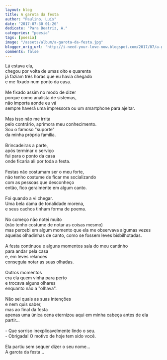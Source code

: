 ```yaml
---
layout: blog
title: A garota da festa
author: "Paulino, Luís"
date: "2017-07-30 01:26"
dedicate: "Para Beatriz, A."
categories: "poesia"
tags: [poesia]
image: "/assets/album/a-garota-da-festa.jpg"
blogger_orig_url: "http://i-need-your-love-now.blogspot.com/2017/07/a-garota-da-festa.html"
comments: false
---
```


Lá estava ela,\
chegou por volta de umas oito e quarenta\
já faziam três horas que eu havia chegado\
e me fixado num ponto da casa.\
\
Me fixado assim no modo de dizer\
porque como analista de sistemas,\
não importa aonde eu vá\
sempre haverá uma impressora ou um smartphone para ajeitar.\
\
Mas isso não me irrita\
pelo contrário, aprimora meu conhecimento.\
Sou o famoso "suporte"\
da minha própria família.\
\
Brincadeiras a parte,\
após terminar o serviço\
fui para o ponto da casa\
onde ficaria ali por toda a festa.\
\
Festas não costumam ser o meu forte,\
não tenho costume de ficar me socializando\
com as pessoas que desconheço\
então, fico geralmente em algum canto.\
\
Foi quando a vi chegar.\
Uma bela dama de tonalidade morena,\
e seus cachos tinham forma de poema.\
\
No começo não notei muito\
(não tenho costume de notar as coisas mesmo)\
mas percebi em algum momento que ela me observava algumas vezes\
aquelas olhadinhas de canto, como se fossem leves bisbilhotadas.\
\
A festa continuou e alguns momentos saía do meu cantinho\
para andar pela casa\
e, em leves relances\
conseguia notar as suas olhadas.\
\
Outros momentos\
era ela quem vinha para perto\
e trocava alguns olhares\
enquanto não a "olhava".\
\
Não sei quais as suas intenções\
e nem quis saber,\
mas ao final da festa\
apenas uma única cena eternizou aqui em minha cabeça antes de ela partir...\
\
\- Que sorriso inexplicavelmente lindo o seu.\
\- Obrigada! O motivo de hoje tem sido você.\
\
Ela partiu sem sequer dizer o seu nome...\
A garota da festa...
